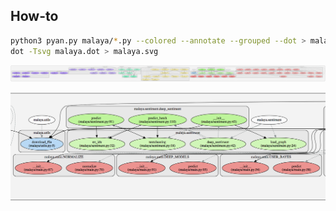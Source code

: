 ## How-to

```bash
python3 pyan.py malaya/*.py --colored --annotate --grouped --dot > malaya.dot
dot -Tsvg malaya.dot > malaya.svg
```

![alt text](malaya.svg)

![alt text](malaya-graph.png)
